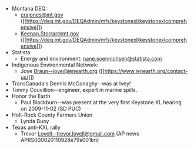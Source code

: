 * Montana DEQ: 
    * crajones@mt.gov ([[https://deq.mt.gov/DEQAdmin/mfs/keystonexl/keystonexlcomprehensive]])
    * Keenan.Storrar@mt.gov ([[https://deq.mt.gov/DEQAdmin/mfs/keystonexl/keystonexlcomprehensive]])
* Statista
    * Energy and environment: nane.soennichsen@statista.com
* Indigenous Environmental Network:
    * Joye Braun--joye@ienearth.org ([[https://www.ienearth.org/contact-us/]])
* TransCanada's Dennis McConaghy--was at Ivey!
* Timmy Couvillion--engineer, expert in marine spills.
* Honor the Earth
    * Paul Blackburn--was present at the very first Keystone XL hearing on 2009-11-02 (SD PUC)
* Holt-Rock County Farmers Union
    * Lynda Buoy
* Texas anti-KXL rally
    * Trevor Lovell--trevor.lovell@gmail.com (AP news APRS000020110928e79s001bn)